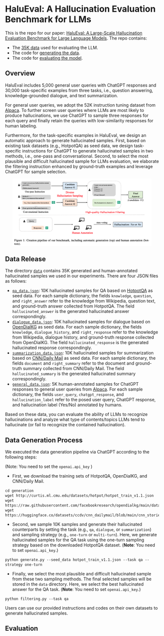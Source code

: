 # HaluEval: A Hallucination Evaluation Benchmark for LLMs

This is the repo for our paper: [HaluEval: A Large-Scale Hallucination Evaluation Benchmark for Large Language Models](https://arxiv.org/abs/2305.11747). The repo contains:

- The [35K data](#data-release) used for evaluating the LLM.
- The code for [generating the data](#data-generation-process).
- The code for [evaluating the model](#evaluation).

## Overview

HaluEval includes 5,000 general user queries with ChatGPT responses and  30,000 task-specific examples from three tasks, i.e.,
question answering, knowledge-grounded dialogue, and text summarization. 

For general user queries, we adopt the 52K instruction tuning dataset from [Alpaca](https://github.com/tatsu-lab/stanford_alpaca).
To further screen user queries where LLMs are most likely to produce hallucinations, we use ChatGPT to sample three responses 
for each query and finally retain the queries with low-similarity responses for human labeling.

Furthermore, for the task-specific examples in HaluEval, we design an automatic approach to generate hallucinated samples. 
First, based on existing task datasets (e.g., HotpotQA) as seed data, we design task-specific instructions for ChatGPT
to generate hallucinated samples in two methods, i.e., one-pass and conversational. Second, to select
the most plausible and difficult hallucinated sample for LLMs evaluation, we elaborate the filtering instruction enhanced 
by ground-truth examples and leverage ChatGPT for sample selection.

<a href="https://github.com/RUCAIBox/HaluEval" target="_blank"><img src="assets/pipeline.png" alt="HaluEval" style="width: 90%; min-width: 300px; display: block; margin: auto;"></a>

## Data Release

The directory [`data`](./data) contains 35K generated and human-annotated hallucinated samples we used in our experiments.
There are four JSON files as follows:

- [`qa_data.json`](./data/hotpotqa_data.json): 10K hallucinated samples for QA based on [HotpotQA](https://hotpotqa.github.io/) as seed data. 
For each sample dictionary, the fields `knowledge`, `question`, and `right_answer` refer to the knowledge from Wikipedia, question text, and ground-truth answer collected from HotpotQA. The field `hallucinated_answer` is the generated hallucinated answer correspondingly.
- [`dialogue_data.json`](./data/opendialkg_data.json): 10K hallucinated samples for dialogue based on [OpenDialKG](https://github.com/facebookresearch/opendialkg) as seed data. 
For each sample dictionary, the fields `knowledge`, `dialogue_history`, and `right_response` refer to the knowledge from Wikipedia, dialogue history, and ground-truth response collected from OpenDialKG. The field `hallucinated_response` is the generated hallucinated response correspondingly.
- [`summarization_data.json`](./data/cnndm_data.json): 10K hallucinated samples for summarization based on [CNN/Daily Mail](https://github.com/abisee/cnn-dailymail) as seed data. 
For each sample dictionary, the fields `document` and `right_summary` refer to the document and ground-truth summary collected from CNN/Daily Mail. The field `hallucinated_summary` is the generated hallucinated summary correspondingly.
- [`general_data.json`](./data/general_data.json): 5K human-annotated samples for ChatGPT responses to general user queries from [Alpaca](https://github.com/tatsu-lab/stanford_alpaca).
For each sample dictionary, the fields `user_query`, `chatgpt_response`, and `hallucination_label` refer to the posed user query, ChatGPT response, and hallucination label (Yes/No) annotated by humans.

Based on these data, you can evaluate the ability of LLMs to recognize hallucinations and analyze what type of contents/topics LLMs tend to hallucinate (or fail to recognize the contained hallucination). 

## Data Generation Process

We executed the data generation pipeline via ChatGPT according to the following steps:

(Note: You need to set the `openai.api_key` )

- First, we download the training sets of HotpotQA, OpenDialKG, and CNN/Daily Mail.

```
cd generation
wget http://curtis.ml.cmu.edu/datasets/hotpot/hotpot_train_v1.1.json
wget https://raw.githubusercontent.com/facebookresearch/opendialkg/main/data/opendialkg.csv
wget https://huggingface.co/datasets/ccdv/cnn_dailymail/blob/main/cnn_stories.tgz
```

- Second, we sample 10K samples and generate their hallucinated counterparts by setting the task (e.g., `qa`, `dialogue`, or `summarization`) 
and sampling strategy (e.g., `one-turn` or `multi-turn`). Here, we generate hallucinated samples for the QA task using the one-turn sampling strategy based on the downloaded HotpotQA dataset. (**Note**: You need to set `openai.api_key`.)
```
python generate.py --seed_data hotpot_train_v1.1.json --task qa --strategy one-turn
```

- Finally, we select the most plausible and difficult hallucinated sample from these two sampling methods. 
The final selected samples will be stored in the `data` directory. Here, we select the best hallucinated answer for the QA task. (**Note**: You need to set `openai.api_key`.)

```
python filtering.py --task qa
```

Users can use our provided instructions and codes on their own datasets to generate hallucinated samples.

## Evaluation





